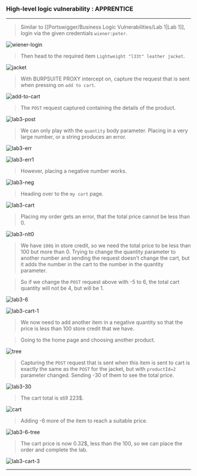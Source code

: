 
### High-level logic vulnerability : APPRENTICE

---

> Similar to [[Portswigger/Business Logic Vulnerabilities/Lab 1|Lab 1]], login via the given credentials `wiener:peter`.

![wiener-login](./screenshots/wiener-login.png)

> Then head to the required item `Lightweight "l33t" leather jacket`.

![jacket](./screenshots/jacker.png)


> With BURPSUITE PROXY intercept on, capture the request that is sent when pressing on `add to cart`.

![add-to-cart](./screenshots/add-to-cart.png)

> The `POST` request captured containing the details of the product.

![lab3-post](./screenshots/lab3-post.png)

> We can only play with the `quantity` body parameter.
> Placing in a very large number, or a string produces an error.

![lab3-err](./screenshots/lab3-err.png)

![lab3-err1](./screenshots/lab3-err1.png)

> However, placing a negative number works.

![lab3-neg](./screenshots/lab3-neg.png)

> Heading over to the `my cart` page.

![lab3-cart](./screenshots/lab3-cart.png)

> Placing my order gets an error, that the total price cannot be less than 0.

![lab3-nlt0](./screenshots/lab3-nlt0.png)

> We have `100$` in store credit, so we need the total price to be less than 100 but more than 0.
> Trying to change the quantity parameter to another number and sending the request doesn't change the cart, but it adds the number in the cart to the number in the quantity parameter.

> So if we change the `POST` request above with -5 to 6, the total cart quantity will not be 4, but will be 1.

![lab3-6](./screenshots/lab3-6.png)

![lab3-cart-1](./screenshots/lab3-cart-1.png)

> We now need to add another item in a negative quantity so that the price is less than 100 store credit that we have.

> Going to the home page and choosing another product.

![tree](./screenshots/tree.png)

> Capturing the `POST` request that is sent when this item is sent to cart is exactly the same as the `POST` for the jacket, but with `productId=2` parameter changed.
> Sending -30 of them to see the total price.

![lab3-30](./screenshots/lab3-30.png)

> The cart total is still 223$.

![cart](./screenshots/lab3-cart-2.png)

> Adding -6 more of the item to reach a suitable price.

![lab3-6-tree](./screenshots/lab3-6-tree.png)

> The cart price is now 0.32$, less than the 100, so we can place the order and complete the lab.

![lab3-cart-3](./screenshots/lab3-cart-3.png)

---
